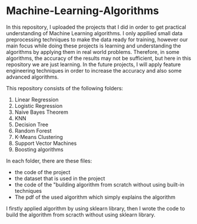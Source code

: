 # Machine-Learning-Algorithms

In this repository, I uploaded the projects that I did in order to get practical understanding of Machine Learning algorithms.
I only appllied small data preprocessing techniques to make the data ready for training, however our main focus while doing these 
projects is learning and understanding the algorithms by applying them in real world problems. Therefore, in some algorithms, the accuracy of the 
results may not be sufficient, but here in this repository we are just learning. In the future projects, I will apply feature engineering
techniques in order to increase the accuracy and also some advanced algorithms.

This repository consists of the following folders:
1. Linear Regression
2. Logistic Regression
3. Naive Bayes Theorem
4. KNN
5. Decision Tree
6. Random Forest
7. K-Means Clustering
8. Support Vector Machines
9. Boosting algorithms

In each folder, there are these files: 
- the code of the project
- the dataset that is used in the project
- the code of the "building algorithm from scratch without using built-in techniques
- The pdf of the used algorithm which simply explains the algorithm

I firstly applied algorithm by using sklearn library, then I wrote the code to build the algorithm from scracth without using sklearn library.
